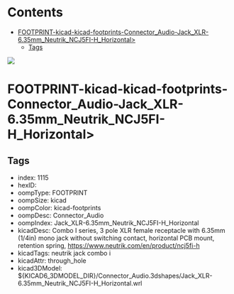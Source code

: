



Contents
========

* [FOOTPRINT-kicad-kicad-footprints-Connector_Audio-Jack_XLR-6.35mm_Neutrik_NCJ5FI-H_Horizontal>](#footprint-kicad-kicad-footprints-connector_audio-jack_xlr-635mm_neutrik_ncj5fi-h_horizontal)
	* [Tags](#tags)
  
![][im]
# FOOTPRINT-kicad-kicad-footprints-Connector_Audio-Jack_XLR-6.35mm_Neutrik_NCJ5FI-H_Horizontal>

## Tags

- index: 1115
- hexID: 
- oompType: FOOTPRINT
- oompSize: kicad
- oompColor: kicad-footprints
- oompDesc: Connector_Audio
- oompIndex: Jack_XLR-6.35mm_Neutrik_NCJ5FI-H_Horizontal
- kicadDesc: Combo I series, 3 pole XLR female receptacle with 6.35mm (1/4in) mono jack without switching contact, horizontal PCB mount, retention spring, https://www.neutrik.com/en/product/ncj5fi-h
- kicadTags: neutrik jack combo i
- kicadAttr: through_hole
- kicad3DModel: ${KICAD6_3DMODEL_DIR}/Connector_Audio.3dshapes/Jack_XLR-6.35mm_Neutrik_NCJ5FI-H_Horizontal.wrl



[im]: image.png
